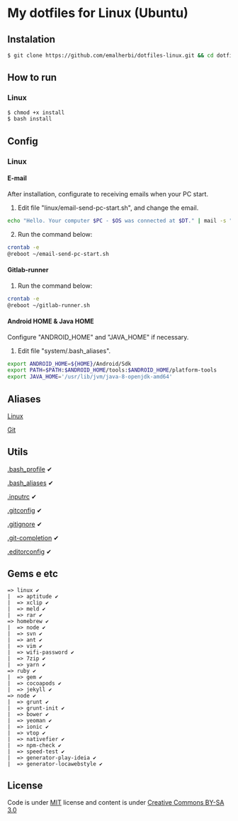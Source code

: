 # My dotfiles for Linux (Ubuntu)

## Instalation

```bash
$ git clone https://github.com/emalherbi/dotfiles-linux.git && cd dotfiles
```

## How to run

### Linux

```bash
$ chmod +x install
$ bash install
```

## Config

### Linux

#### E-mail

After installation, configurate to receiving emails when your PC start.

1. Edit file "linux/email-send-pc-start.sh", and change the email.

```bash
echo "Hello. Your computer $PC - $OS was connected at $DT." | mail -s "[$PC - $OS] Access $DT" email@email.com
```

2. Run the command below:

```bash
crontab -e
@reboot ~/email-send-pc-start.sh
```

#### Gitlab-runner

1. Run the command below:

```bash
crontab -e
@reboot ~/gitlab-runner.sh
```

#### Android HOME & Java HOME

Configure "ANDROID_HOME" and "JAVA_HOME" if necessary.

1. Edit file "system/.bash_aliases".

```bash
export ANDROID_HOME=${HOME}/Android/Sdk
export PATH=$PATH:$ANDROID_HOME/tools:$ANDROID_HOME/platform-tools
export JAVA_HOME='/usr/lib/jvm/java-8-openjdk-amd64'
```

## Aliases

[Linux](https://github.com/emalherbi/dotfiles-linux/blob/master/system/.bash_aliases)

[Git](https://github.com/emalherbi/dotfiles-linux/blob/master/git/.gitconfig)

## Utils

[.bash_profile](https://github.com/emalherbi/dotfiles-linux/blob/master/system/.bash_profile) ✔

[.bash_aliases](https://github.com/emalherbi/dotfiles-linux/blob/master/system/.bash_aliases) ✔

[.inputrc](https://github.com/emalherbi/dotfiles-linux/blob/master/system/.inputrc) ✔

[.gitconfig](https://github.com/emalherbi/dotfiles-linux/blob/master/git/.gitconfig) ✔

[.gitignore](https://github.com/emalherbi/dotfiles-linux/blob/master/git/.gitignore) ✔

[.git-completion](https://raw.githubusercontent.com/git/git/master/contrib/completion/git-completion.bash) ✔

[.editorconfig](https://github.com/emalherbi/dotfiles-linux/blob/master/.editorconfig) ✔

## Gems e etc

```
=> linux ✔
|  => aptitude ✔
|  => xclip ✔
|  => meld ✔
|  => rar ✔
=> homebrew ✔
|  => node ✔
|  => svn ✔
|  => ant ✔
|  => vim ✔
|  => wifi-password ✔
|  => 7zip ✔
|  => yarn ✔
=> ruby ✔
|  => gem ✔
|  => cocoapods ✔
|  => jekyll ✔
=> node ✔
|  => grunt ✔
|  => grunt-init ✔
|  => bower ✔
|  => yeoman ✔
|  => ionic ✔
|  => vtop ✔
|  => nativefier ✔
|  => npm-check ✔
|  => speed-test ✔
|  => generator-play-ideia ✔
|  => generator-locawebstyle ✔
```

## License

Code is under [MIT](http://davidsonfellipe.mit-license.org) license and content is under [Creative Commons BY-SA 3.0](http://creativecommons.org/licenses/by-sa/3.0/deed.en_US)
